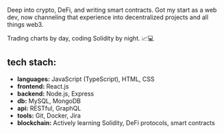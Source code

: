 Deep into crypto, DeFi, and writing smart contracts. Got my start as a web dev, now channeling that experience into decentralized projects and all things web3.

Trading charts by day, coding Solidity by night. 📈💻

## tech stach:
- **languages:** JavaScript (TypeScript), HTML, CSS
- **frontend:** React.js 
- **backend:** Node.js, Express
- **db:** MySQL, MongoDB
- **api:** RESTful, GraphQL
- **tools:** Git, Docker, Jira
- **blockchain:** Actively learning Solidity, DeFi protocols, smart contracts
